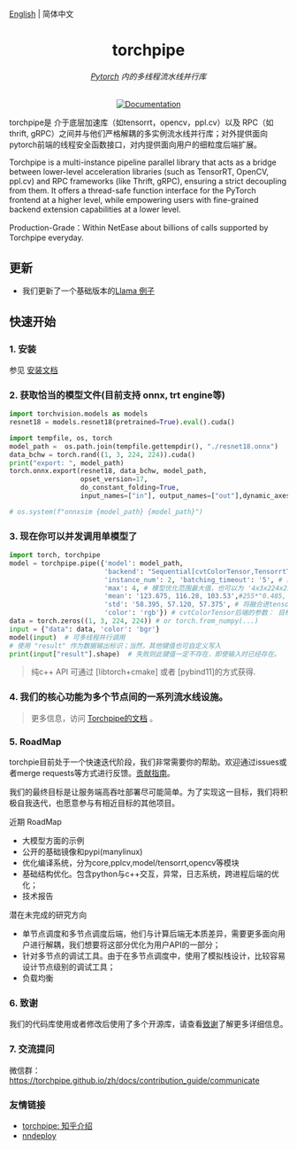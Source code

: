 
[English](./README.md) | 简体中文




<div align="center">
<h1 align="center">torchpipe</h1>
<h6 align="center"><a href="https://pytorch.org/">Pytorch</a> 内的多线程流水线并行库</h6>

<!-- <img alt="license" src="https://img.shields.io/github/license/alibaba/async_simple?style=flat-square"> -->
<!-- <img alt="license" src="https://img.shields.io/github/license/alibaba/async_simple?style=flat-square">  -->
<!-- [![License](https://img.shields.io/badge/License-Apache%202.0-blue.svg)](https://opensource.org/licenses/Apache-2.0)  -->
[![Documentation](https://img.shields.io/badge/torchpipe-Docs-brightgreen.svg)](https://torchpipe.github.io/zh/)
<!-- <img alt="language" src="https://img.shields.io/github/languages/top/torchpipe/torchpipe.github.io?style=flat-square"> -->
<!-- <img alt="feature" src="https://img.shields.io/badge/pytorch-Serving-orange?style=flat-square"> -->
<!-- <img alt="last commit" src="https://img.shields.io/github/last-commit/torchpipe/torchpipe.github.io?style=flat-square"> -->
</div>

<!-- [![License](https://img.shields.io/badge/License-Apache%202.0-blue.svg)](https://opensource.org/licenses/Apache-2.0)  -->





torchpipe是 介于底层加速库（如tensorrt，opencv，ppl.cv）以及 RPC（如thrift, gRPC）之间并与他们严格解耦的多实例流水线并行库；对外提供面向pytorch前端的线程安全函数接口，对内提供面向用户的细粒度后端扩展。



Torchpipe is a multi-instance pipeline parallel library that acts as a bridge between lower-level acceleration libraries (such as TensorRT, OpenCV, ppl.cv) and RPC frameworks (like Thrift, gRPC), ensuring a strict decoupling from them. It offers a thread-safe function interface for the PyTorch frontend at a higher level, while empowering users with fine-grained backend extension capabilities at a lower level.


Production-Grade：Within NetEase about billions of calls supported by Torchpipe everyday.


<!-- ## 注意事项 
- 版本说明：推荐使用最新tag以及对应release
- main分支用于发布版本更新，develop分支用于提交代码和日常开发； -->

## 更新

- 我们更新了一个基础版本的[Llama 例子](https://github.com/torchpipe/LLM.TensorRT.Serve)

<!-- end elevator-pitch -->

## 快速开始

<!-- start quickstart -->


###  1. 安装 

参见 [安装文档](https://torchpipe.github.io/zh/docs/installation)


### 2. 获取恰当的模型文件(目前支持 onnx, trt engine等) 


```python
import torchvision.models as models
resnet18 = models.resnet18(pretrained=True).eval().cuda()

import tempfile, os, torch
model_path =  os.path.join(tempfile.gettempdir(), "./resnet18.onnx") 
data_bchw = torch.rand((1, 3, 224, 224)).cuda()
print("export: ", model_path)
torch.onnx.export(resnet18, data_bchw, model_path,
                  opset_version=17,
                  do_constant_folding=True,
                  input_names=["in"], output_names=["out"],dynamic_axes={"in": {0: "x"},"out": {0: "x"}})

# os.system(f"onnxsim {model_path} {model_path}")
```
 
### 3. 现在你可以并发调用单模型了

```python
import torch, torchpipe
model = torchpipe.pipe({'model': model_path,
                        'backend': "Sequential[cvtColorTensor,TensorrtTensor,SyncTensor]", # 后端引擎， 可见后端API参考文档。
                        'instance_num': 2, 'batching_timeout': '5', # 实例数和超时时间
                        'max': 4, # 模型优化范围最大值，也可以为 '4x3x224x224'
                        'mean': '123.675, 116.28, 103.53',#255*"0.485, 0.456, 0.406"，
                        'std': '58.395, 57.120, 57.375', # 将融合进tensorrt网络中
                        'color': 'rgb'}) # cvtColorTensor后端的参数： 目标颜色空间顺序
data = torch.zeros((1, 3, 224, 224)) # or torch.from_numpy(...)
input = {"data": data, 'color': 'bgr'}
model(input)  # 可多线程并行调用
# 使用 "result" 作为数据输出标识；当然，其他键值也可自定义写入
print(input["result"].shape)  # 失败则此键值一定不存在，即使输入时已经存在。
```

> 纯c++ API 可通过 [libtorch+cmake] 或者 [pybind11]的方式获得.

<!-- end quickstart -->
### 4. 我们的核心功能为多个节点间的一系列流水线设施。

> 更多信息，访问 [Torchpipe的文档](https://torchpipe.github.io/zh/docs/Inter-node) 。




### 5. RoadMap



torchpie目前处于一个快速迭代阶段，我们非常需要你的帮助。欢迎通过issues或者merge requests等方式进行反馈。[贡献指南](https://torchpipe.github.io/zh/docs/contribution)。 

我们的最终目标是让服务端高吞吐部署尽可能简单。为了实现这一目标，我们将积极自我迭代，也愿意参与有相近目标的其他项目。

近期 RoadMap
- 大模型方面的示例
- 公开的基础镜像和pypi(manylinux)
- 优化编译系统，分为core,pplcv,model/tensorrt,opencv等模块
- 基础结构优化。包含python与c++交互，异常，日志系统，跨进程后端的优化；
- 技术报告

潜在未完成的研究方向

- 单节点调度和多节点调度后端，他们与计算后端无本质差异，需要更多面向用户进行解耦，我们想要将这部分优化为用户API的一部分；
- 针对多节点的调试工具。由于在多节点调度中，使用了模拟栈设计，比较容易设计节点级别的调试工具；
- 负载均衡

### 6. 致谢
我们的代码库使用或者修改后使用了多个开源库，请查看[致谢](./ACKNOWLEDGEMENTS.md)了解更多详细信息。



### 7. 交流提问
微信群： https://torchpipe.github.io/zh/docs/contribution_guide/communicate


### 友情链接
- [torchpipe: 知乎介绍](https://zhuanlan.zhihu.com/p/664095419)
- [nndeploy](https://github.com/Alwaysssssss/nndeploy)